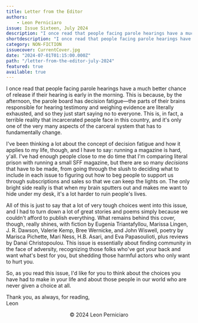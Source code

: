 ```yaml
---
title: Letter from the Editor
authors:
    - Leon Perniciaro
issue: Issue Sixteen, July 2024
description: "I once read that people facing parole hearings have a much better chance of release if their hearing is early in the morning. This is because, by the afternoon, the parole board has decision fatigue—the parts of their brains responsible for hearing testimony and weighing evidence are literally exhausted, and so they just start saying no to everyone. This is, in fact, a terrible reality that incarcerated people face in this country, and it's only one of the very many aspects of the carceral system that has to fundamentally change. <p>I've been thinking a lot about the concept of decision fatigue and how it applies to my life, though, and I have to say: running a magazine is hard, y'all. I've had enough people close to me do time that I'm comparing literal prison with running a small SFF magazine, but there are so many <em>decisions</em> that have to be made, from going through the slush to deciding what to include in each issue to figuring out how to beg people to support us through subscriptions and sales so that we can keep the lights on. The only bright side really is that when my brain sputters out and makes me want to hide under my desk, it's a lot harder to ruin people's lives.</p>"
shortdescription: "I once read that people facing parole hearings have a much better chance of release if their hearing is early in the morning. This is because, by the afternoon, the parole board has decision fatigue—the parts of their brains responsible for hearing testimony and weighing evidence are literally exhausted, and so they just start saying no to everyone. This is, in fact, a terrible reality that incarcerated people face in this country, and it's only one of the very many aspects of the carceral system that has to fundamentally change."
category: NON-FICTION
issuecover: CurrentCover.jpg
date: "2024-07-01T01:15:00.000Z"
path: "/letter-from-the-editor-july-2024"
featured: true
available: true
---
```


I once read that people facing parole hearings have a much better chance of release if their hearing is early in the morning. This is because, by the afternoon, the parole board has decision fatigue—the parts of their brains responsible for hearing testimony and weighing evidence are literally exhausted, and so they just start saying no to everyone. This is, in fact, a terrible reality that incarcerated people face in this country, and it's only one of the very many aspects of the carceral system that has to fundamentally change.

I've been thinking a lot about the concept of decision fatigue and how it applies to my life, though, and I have to say: running a magazine is hard, y'all. I've had enough people close to me do time that I'm comparing literal prison with running a small SFF magazine, but there are so many *decisions* that have to be made, from going through the slush to deciding what to include in each issue to figuring out how to beg people to support us through subscriptions and sales so that we can keep the lights on. The only bright side really is that when my brain sputters out and makes me want to hide under my desk, it's a lot harder to ruin people's lives.

All of this is just to say that a lot of very tough choices went into this issue, and I had to turn down a lot of great stories and poems simply because we couldn't afford to publish everything. What remains behind this cover, though, really shines, with fiction by Eugenia Triantafyllou, Marissa Lingen, J. R. Dawson, Valerie Kemp, Bree Wernicke, and John Wiswell, poetry by Marisca Pichette, Mari Ness, H.B. Asari, and Eva Papasoulioti, plus reviews by Danai Christopoulou. This issue is essentially about finding community in the face of adversity, recognizing those folks who've got your back and want what's best for you, but shedding those harmful actors who only want to hurt you.

So, as you read this issue, I'd like for you to think about the choices you have had to make in your life and about those people in our world who are never given a choice at all.

Thank you, as always, for reading,<br>
Leon


<p style="text-align: center;">© 2024 Leon Perniciaro</p>